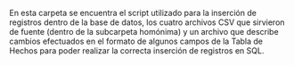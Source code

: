 En esta carpeta se encuentra el script utilizado para la inserción de registros dentro de la base de datos, los cuatro archivos CSV que sirvieron de fuente (dentro de la subcarpeta homónima) y un archivo que describe cambios efectuados en el formato de algunos campos de la Tabla de Hechos para poder realizar la correcta inserción de registros en SQL.

